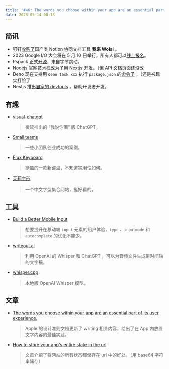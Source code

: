 ```yaml
---
title: '#46: The words you choose within your app are an essential part of its user experience'
date: 2023-03-14 00:18
---
```


## 简讯

- 钉钉[收购了](https://36kr.com/p/2158910252130057)国产类 Notion 协同文档工具 **我来 Wolai** 。
- 2023 Google I/O 大会将在 5 月 10 日举行，所有人都可以[线上报名](https://io.google/2023/intl/zh/)。
- Rspack 正式[开源](https://github.com/web-infra-dev/rspack)，来自字节跳动。
- Nodejs 官网技术栈[改为了用 Nextjs 开发](https://nodejs.org/en/)。（但 API 文档页面还没改
- Deno 现在支持用 `deno task xxx` 执行 `package.json` 的[命令了](https://deno.com/blog/v1.31#packagejson-support) 。（还是被现实打脸了
- Nestjs 推出[自家的 devtools](https://www.devtools.nestjs.com/) ，帮助开发者开发。

## 有趣

- [visual-chatgpt](https://github.com/microsoft/visual-chatgpt)
    
    > 微软推出的 “我说你画” 版 ChatGPT。
    > 

- [Small teams](https://stevepulec.com/posts/small/)
    
    > 一些小团队创业成功的案例。
    > 
    
- [Flux Keyboard](https://fluxkeyboard.com/)
    
    > 挺酷的一款新键盘，不知道实用性如何。
    > 
    
- [茉莉字形](https://mallikatype.com/#)
    
    > 一个中文字型集合网站，挺好看的。
    > 

## 工具

- [Build a Better Mobile Input](https://better-mobile-inputs.netlify.app/?android=false&autocomplete=sex&inputmode&type=month)
    
    > 想要提升在移动端 `input` 元素的用户体验，`type` 、`inputmode` 和 `autocomplete` 的优化不能少。
    > 
    
- [writeout.ai](https://github.com/beyondcode/writeout.ai)
    
    > 利用 OpenAI 的 Whisper 和 ChatGPT ，可以为音频文件生成带时间轴的文字稿。
    > 
    
- [whisper.cpp](https://github.com/ggerganov/whisper.cpp)
    
    > 本地版 OpenAI Whisper 模型。
    > 

## 文章

- [The words you choose within your app are an essential part of its user experience.](https://developer.apple.com/design/human-interface-guidelines/foundations/writing/)
    
    > Apple 的设计准则文档更新了 writing 相关内容，给出了在 App 内放置文字内容的最佳实践。
    > 

- [How to store your app's entire state in the url](https://www.scottantipa.com/store-app-state-in-urls)
    
    > 文章介绍了将网站的所有状态都储存在 url 中的好处。（用 base64 字符串储存）
    >